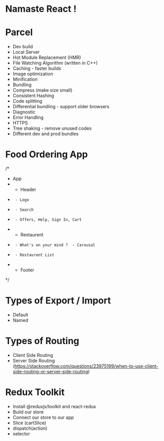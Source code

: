 # Namaste React !

# Parcel

- Dev build
- Local Server
- Hot Module Replacement (HMR)
- File Watching Algorithm (written in C++)
- Caching - faster builds
- Image optimization
- Minification
- Bundling
- Compress (make size small)
- Consistent Hashing
- Code splitting
- Differential bundling - support older browsers
- Diagnostic
- Error Handling
- HTTPS
- Tree shaking - remove unused codes
- Different dev and prod bundles

# Food Ordering App

/\*

- App
- - Header
-      - Logo
-      - Search
-      - Offers, Help, Sign In, Cart
- - Restaurent
-      - What's on your mind ?  - Carousal
-      - Restaurent List
- - Footer

\*/

# Types of Export / Import

- Default
- Named

# Types of Routing

- Client Side Routing
- Server Side Routing
  (https://stackoverflow.com/questions/23975199/when-to-use-client-side-routing-or-server-side-routing)

# Redux Toolkit

- Install @reduxjs/toolkit and react-redux
- Build our store
- Connect our store to our app
- Slice (cartSlice)
- dispatch(action)
- selector
